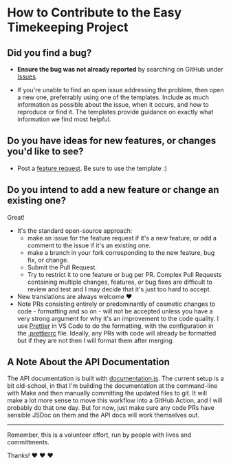 # How to Contribute to the Easy Timekeeping Project

## Did you find a bug?

- **Ensure the bug was not already reported** by searching on GitHub under [Issues]().

- If you're unable to find an open issue addressing the problem, then open a new one, preferrably using one of the templates. Include as much information as possible about the issue, when it occurs, and how to reproduce or find it. The templates provide guidance on exactly what information we find most helpful.

## Do you have ideas for new features, or changes you'd like to see? 

- Post a [feature request](https://github.com/DC23/jd-easytimekeeping/issues). Be sure to use the template :)

## Do you intend to add a new feature or change an existing one?

Great!

- It's the standard open-source approach:
  - make an issue for the feature request if it's a new feature, or add a comment to the issue if it's an existing one.
  - make a branch in your fork corresponding to the new feature, bug fix, or change.
  - Submit the Pull Request.
  - Try to restrict it to one feature or bug per PR. Complex Pull Requests containing multiple changes, features, or bug fixes are difficult to review and test and I may decide that it's just too hard to accept.
- New translations are always welcome :heart:
- Note PRs consisting entirely or predominantly of cosmetic changes to code - formatting and so on - will not be accepted unless you have a very strong argument for why it's an improvement to the code quality.
  I use [Prettier](https://prettier.io/) in VS Code to do the formatting, with the configuration in the [.prettierrc](./.prettierrc) file. Ideally, any PRs with code will already be formatted but if they are not then
  I will format them after merging.

## A Note About the API Documentation

The API documentation is built with [documentation.js](https://github.com/documentationjs/documentation). The current setup is a bit old-school, 
in that I'm building the documentation at the command-line with Make and then manually committing the updated files to git. 
It will make a lot more sense to move this workflow into a GitHub Action, and I will probably do that one day. 
But for now, just make sure any code PRs have sensible JSDoc on them and the API docs will work themselves out.

---

Remember, this is a volunteer effort, run by people with lives and committments.

Thanks! :heart: :heart: :heart:
